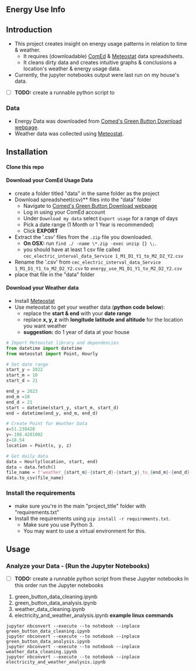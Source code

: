 Energy Use Info
-----------------------
## Introduction
* This project creates insight on energy usage patterns in relation to time & weather.
    * It requires (downloadable) [ComEd](https://secure.comed.com/MyAccount/MyBillUsage/pages/secure/GreenButtonConnectDownloadMyData.aspx) & [Meteostat](https://github.com/meteostat/meteostat-python) data spreadsheets.
    * It cleans dirty data and creates intuitive graphs & conclusions a location's weather & energy usage data.
* Currently, the jupyter notebooks output were last run on my house's data.
-[ ] **TODO:** create a runnable python script to  
### Data
* Energy Data was downloaded from [Comed's Green Button Download webpage](https://secure.comed.com/MyAccount/MyBillUsage/pages/secure/GreenButtonConnectDownloadMyData.aspx).
* Weather data was collected using [Meteostat](https://github.com/meteostat/meteostat-python).

Installation
----------------------
#### Clone this repo
#### Download your ComEd Usage Data
* create a folder titled "data" in the same folder as the project
* Download spreadsheet(csv)** files into the "data" folder
    * Navigate to [Comed's Green Button Download webpage](https://secure.comed.com/MyAccount/MyBillUsage/pages/secure/GreenButtonConnectDownloadMyData.aspx)
    * Log in using your ComEd account
    * Under `Download my data` select `Export usage` for a range of days
    * Pick a date range (1 Month or 1 Year is recommended)
    * Click **EXPORT**
* Extract the '.csv' files from the `.zip` file you downloaded.
    * **On OSX:** run `find ./ -name \*.zip -exec unzip {} \;`.
    * you should have at least 1 csv file called `cec_electric_interval_data_Service 1_M1_D1_Y1_to_M2_D2_Y2.csv`
* Rename the '.csv' from `cec_electric_interval_data_Service 1_M1_D1_Y1_to_M2_D2_Y2.csv` to `energy_use_M1_D1_Y1_to_M2_D2_Y2.csv`
* place that file in the "data" folder
#### Download your Weather data
* Install [Meteostat](https://github.com/meteostat/meteostat-python/tree/master#installation)
* Use meteostat to get your weather data (**python code below**):
    * replace the **start & end** with your **date range**
    * replace **x, y, z** with **longitude latitude and altitude** for the location you want weather
    * **suggestion:** do 1 year of data at your house
```python
# Import Meteostat library and dependencies
from datetime import datetime
from meteostat import Point, Hourly

# Set date range
start_y = 2022
start_m = 10
start_d = 21

end_y = 2023
end_m =10
end_d = 21
start = datetime(start_y, start_m, start_d)
end = datetime(end_y, end_m, end_d)

# Create Point for Weather Data
x=51.238428
y=-108.4281002
z=18.54
location = Point(x, y, z)

# Get daily data
data = Hourly(location, start, end)
data = data.fetch()
file_name = f'weather_{start_m}-{start_d}-{start_y}_to_{end_m}-{end_d}-{end_y}.csv'
data.to_csv(file_name)
```

### Install the requirements
* make sure you're in the main "project_title" folder with "requirements.txt"
* Install the requirements using `pip install -r requirements.txt`.
    * Make sure you use Python 3.
    * You may want to use a virtual environment for this.

Usage
----------------------
### Analyze your Data - (Run the Jupyter Notebooks)
-[ ] **TODO:** create a runnable python script from these Jupyter notebooks
In this order run the Jupyter notebooks
1. green_button_data_cleaning.ipynb
2. green_button_data_analysis.ipynb
3. weather_data_cleaning.ipynb
4. electricity_and_weather_analysis.ipynb
**example linux commands**
```console
jupyter nbconvert --execute --to notebook --inplace green_button_data_cleaning.ipynb
jupyter nbconvert --execute --to notebook --inplace green_button_data_analysis.ipynb
jupyter nbconvert --execute --to notebook --inplace weather_data_cleaning.ipynb
jupyter nbconvert --execute --to notebook --inplace electricity_and_weather_analysis.ipynb
```
